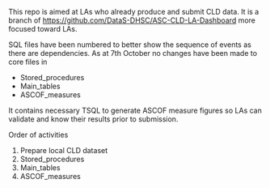 This repo is aimed at LAs who already produce and submit CLD data.
It is a branch of https://github.com/DataS-DHSC/ASC-CLD-LA-Dashboard more focused toward LAs.

SQL files have been numbered to better show the sequence of events as there are dependencies.
As at 7th October no changes have been made to core files in
* Stored_procedures
* Main_tables
* ASCOF_measures



It contains necessary TSQL to generate ASCOF measure figures so LAs can validate and know their results prior to submission.

Order of activities
  1. Prepare local CLD dataset
  2. Stored_procedures
  3. Main_tables
  4. ASCOF_measures

